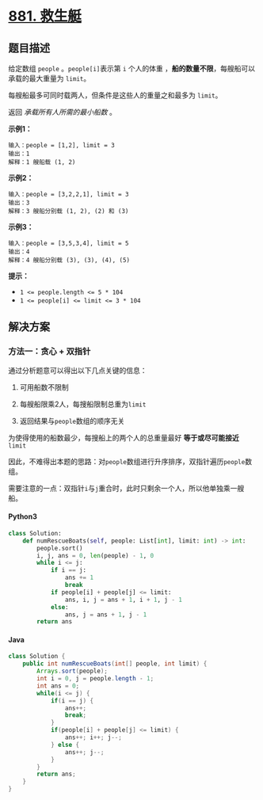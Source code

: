 # [881. 救生艇](https://leetcode.cn/problems/boats-to-save-people/)

## 题目描述

给定数组 `people` 。`people[i]`表示第 `i` 个人的体重 ，**船的数量不限**，每艘船可以承载的最大重量为 `limit`。

每艘船最多可同时载两人，但条件是这些人的重量之和最多为 `limit`。

返回 *承载所有人所需的最小船数* 。

**示例1：**

```
输入：people = [1,2], limit = 3
输出：1
解释：1 艘船载 (1, 2)
```

**示例2：**

```
输入：people = [3,2,2,1], limit = 3
输出：3
解释：3 艘船分别载 (1, 2), (2) 和 (3)
```

**示例3：**

```
输入：people = [3,5,3,4], limit = 5
输出：4
解释：4 艘船分别载 (3), (3), (4), (5)
```

**提示：**

- `1 <= people.length <= 5 * 104`
- `1 <= people[i] <= limit <= 3 * 104`

## 解决方案

### 方法一：贪心 + 双指针

通过分析题意可以得出以下几点关键的信息：

1. 可用船数不限制

2. 每艘船限乘2人，每搜船限制总重为`limit`

3. 返回结果与`people`数组的顺序无关

为使得使用的船数最少，每搜船上的两个人的总重量最好 **等于或尽可能接近** `limit`

因此，不难得出本题的思路：对`people`数组进行升序排序，双指针遍历`people`数组。

需要注意的一点：双指针`i`与`j`重合时，此时只剩余一个人，所以他单独乘一艘船。

#### Python3

```python
class Solution:
    def numRescueBoats(self, people: List[int], limit: int) -> int:
        people.sort()
        i, j, ans = 0, len(people) - 1, 0
        while i <= j:
            if i == j:
                ans += 1
                break
            if people[i] + people[j] <= limit:
                ans, i, j = ans + 1, i + 1, j - 1
            else:
                ans, j = ans + 1, j - 1
        return ans
```

#### Java

```java
class Solution {
    public int numRescueBoats(int[] people, int limit) {
        Arrays.sort(people);
        int i = 0, j = people.length - 1;
        int ans = 0;
        while(i <= j) {
            if(i == j) {
                ans++;
                break;
            }
            if(people[i] + people[j] <= limit) {
                ans++; i++; j--;
            } else {
                ans++; j--;
            }
        }
        return ans;
    }
}
```

# 
